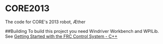 CORE2013
========

The code for CORE's 2013 robot, Æther


##Building
To build this project you need Windriver Workbench and WPILib. See [Getting Started with the FRC Control System - C++](http://wpilib.screenstepslive.com/s/3120/m/7913/l/79732-installing-the-c-development-tools)


